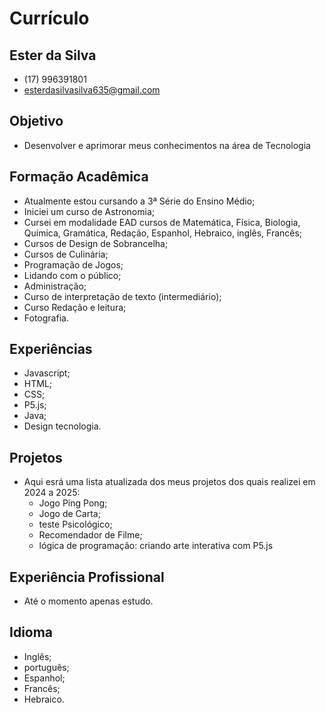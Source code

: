 # Currículo
## Ester da Silva

- (17) 996391801
- esterdasilvasilva635@gmail.com

## Objetivo
- Desenvolver e aprimorar meus conhecimentos na área de Tecnologia

## Formação Acadêmica
- Atualmente estou cursando a 3ª Série do Ensino Médio;
- Iniciei um curso de Astronomia;
- Cursei em modalidade EAD cursos de Matemática, Física, Biologia, Química, Gramática, Redação, Espanhol, Hebraico, inglês, Francês;
- Cursos de Design de Sobrancelha;
- Cursos de Culinária;
- Programação de Jogos;
- Lidando com o público;
- Administração;
- Curso de interpretação de texto (intermediário);
- Curso Redação e leitura;
- Fotografia.

## Experiências
 - Javascript;
 - HTML;
 - CSS;
 - P5.js;
 - Java;
 - Design tecnologia.

## Projetos
- Aqui esrá uma lista atualizada dos meus projetos dos quais realizei em 2024 a 2025:
  - Jogo Ping Pong;
  - Jogo de Carta;
  - teste Psicológico;
  - Recomendador de Filme;
  - lógica de programação: criando arte interativa com P5.js

## Experiência Profissional
- Até o momento apenas estudo.

## Idioma
- Inglês;
- português;
- Espanhol;
- Francês;
- Hebraico.

  
  
